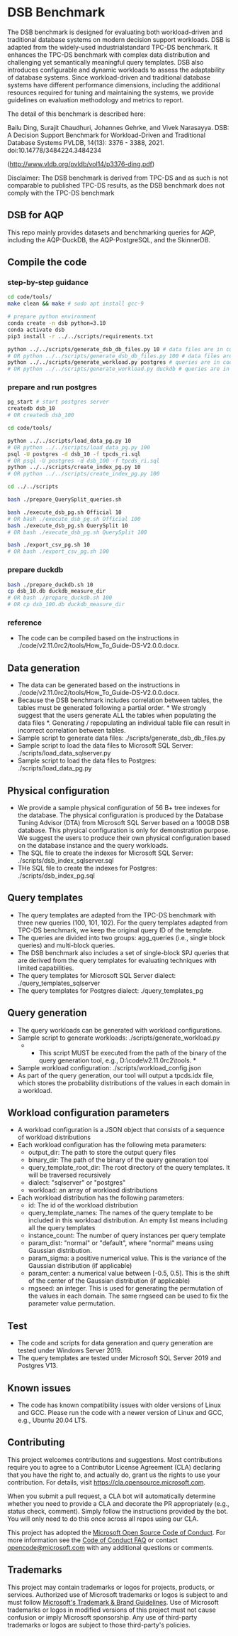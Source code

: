 # DSB Benchmark

The DSB benchmark is designed for evaluating both workload-driven and traditional database systems on modern decision support workloads. DSB is adapted from the widely-used industrialstandard TPC-DS benchmark. It enhances the TPC-DS benchmark with complex data distribution and challenging yet semantically meaningful query templates. DSB also introduces configurable and dynamic workloads to assess the adaptability of database systems. Since workload-driven and traditional database systems have different performance dimensions, including the additional resources required for tuning and maintaining the systems, we provide guidelines on evaluation methodology and metrics to report.

The detail of this benchmark is described here:

Bailu Ding, Surajit Chaudhuri, Johannes Gehrke, and Vivek Narasayya. DSB: A Decision Support Benchmark for Workload-Driven and Traditional
Database Systems PVLDB, 14(13): 3376 - 3388, 2021. doi:10.14778/3484224.3484234

(http://www.vldb.org/pvldb/vol14/p3376-ding.pdf)

Disclaimer: The DSB benchmark is derived from TPC-DS and as such is not comparable to published TPC-DS results,
as the DSB benchmark does not comply with the TPC-DS benchmark


## DSB for AQP
This repo mainly provides datasets and benchmarking queries for AQP, including the AQP-DuckDB, the AQP-PostgreSQL, and the SkinnerDB.


## Compile the code
### step-by-step guidance
```bash
cd code/tools/
make clean && make # sudo apt install gcc-9

# prepare python environment
conda create -n dsb python=3.10
conda activate dsb
pip3 install -r ../../scripts/requirements.txt

python ../../scripts/generate_dsb_db_files.py 10 # data files are in code/tools/out_10
# OR python ../../scripts/generate_dsb_db_files.py 100 # data files are in code/tools/out_100
python ../../scripts/generate_workload.py postgres # queries are in code/tools/1_instance_out
# OR python ../../scripts/generate_workload.py duckdb # queries are in code/tools/1_instance_out
```

### prepare and run postgres
```bash
pg_start # start postgres server
createdb dsb_10
# OR createdb dsb_100

cd code/tools/

python ../../scripts/load_data_pg.py 10
# OR python ../../scripts/load_data_pg.py 100
psql -U postgres -d dsb_10 -f tpcds_ri.sql
# OR psql -U postgres -d dsb_100 -f tpcds_ri.sql
python ../../scripts/create_index_pg.py 10
# OR python ../../scripts/create_index_pg.py 100

cd ../../scripts

bash ./prepare_QuerySplit_queries.sh

bash ./execute_dsb_pg.sh Official 10
# OR bash ./execute_dsb_pg.sh Official 100
bash ./execute_dsb_pg.sh QuerySplit 10
# OR bash ./execute_dsb_pg.sh QuerySplit 100

bash ./export_csv_pg.sh 10
# OR bash ./export_csv_pg.sh 100
```

### prepare duckdb
```bash
bash ./prepare_duckdb.sh 10
cp dsb_10.db duckdb_measure_dir
# OR bash ./prepare_duckdb.sh 100
# OR cp dsb_100.db duckdb_measure_dir
```

### reference
- The code can be compiled based on the instructions in ./code/v2.11.0rc2/tools/How_To_Guide-DS-V2.0.0.docx.

## Data generation
- The data can be generated based on the instructions in ./code/v2.11.0rc2/tools/How_To_Guide-DS-V2.0.0.docx.
- Because the DSB benchmark includes correlation between tables, the tables must be generated following a partial order. * We strongly suggest that the users generate ALL the tables when populating the data files *. Generating / repopulating an individual table file can result in incorrect correlation between tables.
- Sample script to generate data files: ./scripts/generate_dsb_db_files.py
- Sample script to load the data files to Microsoft SQL Server: ./scripts/load_data_sqlserver.py
- Sample script to load the data files to Postgres: ./scripts/load_data_pg.py

## Physical configuration
- We provide a sample physical configuration of 56 B+ tree indexes for the database. The physical configuration is produced by the Database Tuning Advisor (DTA) from Microsoft SQL Server based on a 100GB DSB database. This physical configuration is only for demonstration purpose. We suggest the users to produce their own physical configuration based on the database instance and the query workloads.
- The SQL file to create the indexes for Microsoft SQL Server: ./scripts/dsb_index_sqlserver.sql
- THe SQL file to create the indexes for Postgres: ./scripts/dsb_index_pg.sql

## Query templates
- The query templates are adapted from the TPC-DS benchmark with three new queries (100, 101, 102). For the query templates adapted from TPC-DS benchmark, we keep the original query ID of the template.
- The queries are divided into two groups: agg_queries (i.e., single block queries) and multi-block queries.
- The DSB benchmark also includes a set of single-block SPJ queries that are derived from the query templates for evaluating techniques with limited capabilities.
- The query templates for Microsoft SQL Server dialect: ./query_templates_sqlserver
- The query templates for Postgres dialect: ./query_templates_pg

## Query generation
- The query workloads can be generated with workload configurations.
- Sample script to generate workloads: ./scripts/generate_workload.py
	- * This script MUST be executed from the path of the binary of the query generation tool, e.g., D:\code\v2.11.0rc2\tools. *
- Sample workload configuration: ./scripts/workload_config.json
- As part of the query generation, our tool will output a tpcds.idx file, which stores the probability distributions of the values in each domain in a workload.

## Workload configuration parameters
- A workload configuration is a JSON object that consists of a sequence of workload distributions
- Each workload configuration has the following meta parameters:
	- output_dir: The path to store the output query files
	- binary_dir: The path of the binary of the query generation tool
	- query_template_root_dir: The root directory of the query templates. It will be traversed recursively
	- dialect: "sqlserver" or "postgres"
	- workload: an array of workload distributions
- Each workload distribution has the following parameters:
	- id: The id of the workload distribution
	- query_template_names: The names of the query template to be included in this workload distribution. An empty list means including all the query templates
	- instance_count: The number of query instances per query template
	- param_dist: "normal" or "default", where "normal" means using Gaussian distribution.
	- param_sigma: a positive numerical value. This is the variance of the Gaussian distribution (if applicable)
	- param_center: a numerical value between [-0.5, 0.5]. This is the shift of the center of the Gaussian distribution (if applicable)
	- rngseed: an integer. This is used for generating the permutation of the values in each domain. The same rngseed can be used to fix the parameter value permutation.

## Test
- The code and scripts for data generation and query generation are tested under Windows Server 2019.
- The query templates are tested under Microsoft SQL Server 2019 and Postgres V13.

## Known issues
- The code has known compatibility issues with older versions of Linux and GCC. Please run the code with a newer version of Linux and GCC, e.g., Ubuntu 20.04 LTS.

## Contributing

This project welcomes contributions and suggestions.  Most contributions require you to agree to a
Contributor License Agreement (CLA) declaring that you have the right to, and actually do, grant us
the rights to use your contribution. For details, visit https://cla.opensource.microsoft.com.

When you submit a pull request, a CLA bot will automatically determine whether you need to provide
a CLA and decorate the PR appropriately (e.g., status check, comment). Simply follow the instructions
provided by the bot. You will only need to do this once across all repos using our CLA.

This project has adopted the [Microsoft Open Source Code of Conduct](https://opensource.microsoft.com/codeofconduct/).
For more information see the [Code of Conduct FAQ](https://opensource.microsoft.com/codeofconduct/faq/) or
contact [opencode@microsoft.com](mailto:opencode@microsoft.com) with any additional questions or comments.

## Trademarks

This project may contain trademarks or logos for projects, products, or services. Authorized use of Microsoft
trademarks or logos is subject to and must follow
[Microsoft's Trademark & Brand Guidelines](https://www.microsoft.com/en-us/legal/intellectualproperty/trademarks/usage/general).
Use of Microsoft trademarks or logos in modified versions of this project must not cause confusion or imply Microsoft sponsorship.
Any use of third-party trademarks or logos are subject to those third-party's policies.
